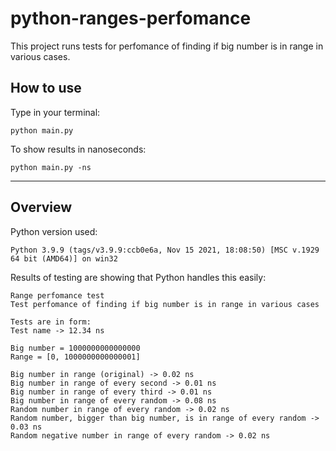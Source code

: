# python-ranges-perfomance

This project runs tests for perfomance of finding if big number is in range in various cases.

## How to use

Type in your terminal:

```text
python main.py
```

To show results in nanoseconds:

```text
python main.py -ns
```

----

## Overview

Python version used:

```text
Python 3.9.9 (tags/v3.9.9:ccb0e6a, Nov 15 2021, 18:08:50) [MSC v.1929 64 bit (AMD64)] on win32
```

Results of testing are showing that Python handles this easily:

```text
Range perfomance test
Test perfomance of finding if big number is in range in various cases

Tests are in form:
Test name -> 12.34 ns

Big number = 1000000000000000
Range = [0, 1000000000000001]

Big number in range (original) -> 0.02 ns
Big number in range of every second -> 0.01 ns
Big number in range of every third -> 0.01 ns
Big number in range of every random -> 0.08 ns
Random number in range of every random -> 0.02 ns
Random number, bigger than big number, is in range of every random -> 0.03 ns
Random negative number in range of every random -> 0.02 ns
```
